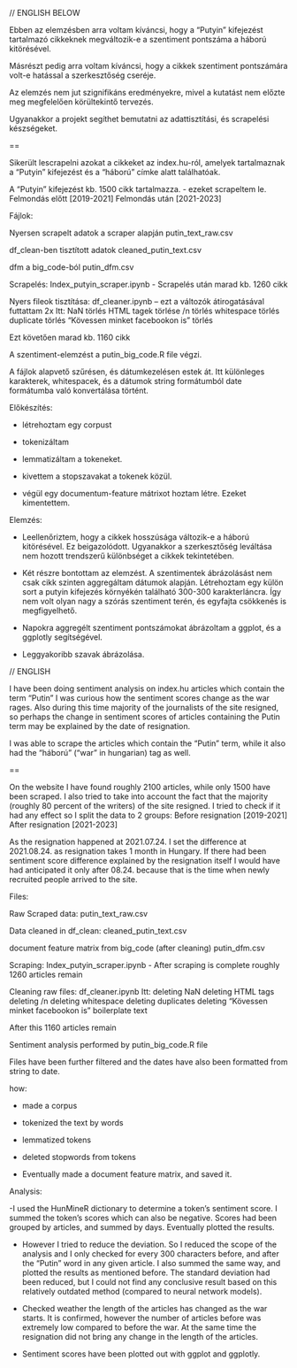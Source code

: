 // ENGLISH BELOW


Ebben az elemzésben arra voltam kíváncsi, hogy a “Putyin” kifejezést tartalmazó cikkeknek megváltozik-e a szentiment pontszáma a háború kitörésével. 

Másrészt pedig arra voltam kíváncsi, hogy a cikkek szentiment pontszámára volt-e hatással a szerkesztőség cseréje. 

Az elemzés nem jut szignifikáns eredményekre, mivel a kutatást nem előzte meg megfelelően körültekintő tervezés. 

Ugyanakkor a projekt segíthet bemutatni az adattisztítási, és scrapelési készségeket. 

==

Sikerült lescrapelni azokat a cikkeket az index.hu-ról, amelyek tartalmaznak a “Putyin” kifejezést és a “háború” címke alatt találhatóak. 

A “Putyin” kifejezést kb. 1500 cikk tartalmazza. - ezeket scrapeltem le. 
	Felmondás előtt [2019-2021]
	Felmondás után [2021-2023]


Fájlok:

Nyersen scrapelt adatok a scraper alapján
	putin_text_raw.csv 	
	

df_clean-ben tisztított adatok
	cleaned_putin_text.csv  


dfm a big_code-ból
	putin_dfm.csv 



Scrapelés: Index_putyin_scraper.ipynb - 
Scrapelés után marad kb. 1260 cikk

Nyers fileok tisztítása: df_cleaner.ipynb – ezt a változók átirogatásával futtattam 2x
Itt:
	NaN törlés
	HTML tagek törlése
	/n törlés
	whitespace törlés
	duplicate törlés
	“Kövessen minket facebookon is” törlés

Ezt követően marad kb. 1160 cikk

A szentiment-elemzést a putin_big_code.R file végzi. 
	

A fájlok alapvető szűrésen, és dátumkezelésen  estek át. 
Itt különleges karakterek, whitespacek, és a dátumok string formátumból date formátumba való konvertálása történt. 

Előkészítés:
- létrehoztam egy corpust

- tokenizáltam

- lemmatizáltam a tokeneket.

- kivettem a stopszavakat a tokenek közül.

 - végül egy documentum-feature mátrixot hoztam létre. Ezeket kimentettem.
 


Elemzés:

- Leellenőriztem, hogy a cikkek hosszúsága változik-e a háború kitörésével. Ez beigazolódott. Ugyanakkor a szerkesztőség leváltása nem hozott trendszerű különbséget a cikkek tekintetében. 

- Két részre bontottam az elemzést. A szentimentek ábrázolásást nem csak cikk szinten aggregáltam dátumok alapján. Létrehoztam egy külön sort a putyin kifejezés környékén található 300-300 karakterláncra. Így nem volt olyan nagy a szórás szentiment terén, és egyfajta csökkenés is megfigyelhető.

- Napokra aggregélt szentiment pontszámokat ábrázoltam a ggplot, és a ggplotly segítségével.

- Leggyakoribb szavak ábrázolása.





// ENGLISH

I have been doing sentiment analysis on index.hu articles which contain the term “Putin”
I was curious how the sentiment scores change as the war rages. Also during this time majority of the journalists of the site resigned, so perhaps the change in sentiment scores of articles containing the Putin term may be explained by the date of resignation.

I was able to scrape the articles which contain the “Putin” term, while it also had the “háború” (“war” in hungarian) tag as well.

==

On the website I have found roughly 2100 articles, while only 1500 have been scraped. 
I also tried to take into account the fact that the majority (roughly 80 percent of the writers) of the site resigned. I tried to check if it had any effect so I split the data to 2 groups:
	Before resignation [2019-2021]
	After resignation [2021-2023]

As the resignation happened at 2021.07.24. I set the difference at 2021.08.24. as resignation takes 1 month in Hungary. If there had been sentiment score difference explained by the resignation itself I would have had anticipated it only after 08.24. because that is the time when newly recruited people arrived to the site.  

Files:

Raw Scraped data:
	putin_text_raw.csv 	
	

Data cleaned in df_clean:
	cleaned_putin_text.csv  


document feature matrix from big_code (after cleaning)
	putin_dfm.csv 



Scraping: Index_putyin_scraper.ipynb - 
After scraping is complete roughly 1260 articles remain

Cleaning raw files: df_cleaner.ipynb 
Itt:
	deleting NaN 
	deleting HTML tags
	deleting /n 
	deleting whitespace 
	deleting duplicates
	deleting “Kövessen minket facebookon is” boilerplate text

After this 1160 articles remain

Sentiment analysis performed by putin_big_code.R file	

Files have been further filtered and the dates have also been formatted from string to date.

how:
- made a corpus

- tokenized the text by words

- lemmatized tokens

- deleted stopwords from tokens

 - Eventually made a document feature matrix, and saved it.
 


Analysis:

-I used the HunMineR dictionary to determine a token’s sentiment score. I summed the token’s scores which can also be negative. Scores had been grouped by articles, and summed by days. Eventually plotted the results.

- However I tried to reduce the deviation. So I reduced the scope of the analysis and I only checked for every 300 characters before, and after the “Putin” word in any given article. I also summed the same way, and plotted the results as mentioned before. The standard deviation had been reduced, but I could not find any conclusive result based on this relatively outdated method (compared to neural network models). 

- Checked weather the length of the articles has changed as the war starts. It is confirmed, however the number of articles before was extremely low compared to before the war. At the same time the resignation did not bring any change in the length of the articles.  

- Sentiment scores have been plotted out with ggplot and ggplotly. 
